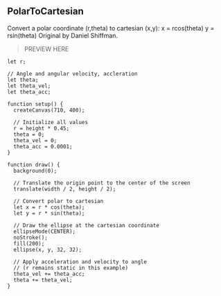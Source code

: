 ## PolarToCartesian

Convert a polar coordinate (r,theta) to cartesian (x,y): x = rcos(theta) y = rsin(theta) Original by Daniel Shiffman.

> PREVIEW HERE

```
let r;

// Angle and angular velocity, accleration
let theta;
let theta_vel;
let theta_acc;

function setup() {
  createCanvas(710, 400);

  // Initialize all values
  r = height * 0.45;
  theta = 0;
  theta_vel = 0;
  theta_acc = 0.0001;
}

function draw() {
  background(0);

  // Translate the origin point to the center of the screen
  translate(width / 2, height / 2);

  // Convert polar to cartesian
  let x = r * cos(theta);
  let y = r * sin(theta);

  // Draw the ellipse at the cartesian coordinate
  ellipseMode(CENTER);
  noStroke();
  fill(200);
  ellipse(x, y, 32, 32);

  // Apply acceleration and velocity to angle
  // (r remains static in this example)
  theta_vel += theta_acc;
  theta += theta_vel;
}
```